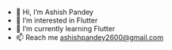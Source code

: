 - 👋 Hi, I’m Ashish Pandey
- 👀 I’m interested in Flutter
- 🌱 I’m currently learning Flutter
- 📫 Reach me ashishpandey2600@gmail.com

<!---
ashishpandey2600/ashishpandey2600 is a ✨ special ✨ repository because its `README.md` (this file) appears on your GitHub profile.
You can click the Preview link to take a look at your changes.
--->
